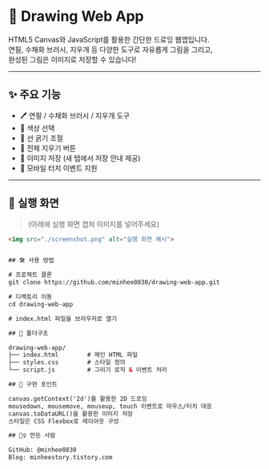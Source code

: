 # 🎨 Drawing Web App

HTML5 Canvas와 JavaScript를 활용한 간단한 드로잉 웹앱입니다.  
연필, 수채화 브러시, 지우개 등 다양한 도구로 자유롭게 그림을 그리고,  
완성된 그림은 이미지로 저장할 수 있습니다!

---

## ✨ 주요 기능

- 🖊️ 연필 / 수채화 브러시 / 지우개 도구
- 🎨 색상 선택
- 📏 선 굵기 조절
- 🧼 전체 지우기 버튼
- 💾 이미지 저장 (새 탭에서 저장 안내 제공)
- 📱 모바일 터치 이벤트 지원

---

## 📸 실행 화면

> (아래에 실행 화면 캡처 이미지를 넣어주세요)

```html
<img src="./screenshot.png" alt="실행 화면 예시">


## 🛠 사용 방법

# 프로젝트 클론
git clone https://github.com/minhee0830/drawing-web-app.git

# 디렉토리 이동
cd drawing-web-app

# index.html 파일을 브라우저로 열기

## 🧾 폴더구조

drawing-web-app/
├── index.html        # 메인 HTML 파일
├── styles.css        # 스타일 정의
└── script.js         # 그리기 로직 & 이벤트 처리

## 📌 구현 포인트

canvas.getContext('2d')를 활용한 2D 드로잉
mousedown, mousemove, mouseup, touch 이벤트로 마우스/터치 대응
canvas.toDataURL()을 활용한 이미지 저장
스타일은 CSS Flexbox로 레이아웃 구성

## 🙋‍♀️ 만든 사람

GitHub: @minhee0830
Blog: minheestory.tistory.com

